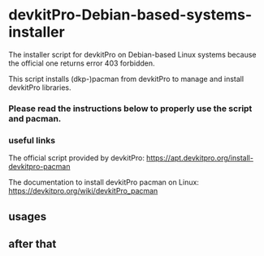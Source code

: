 # devkitPro-Debian-based-systems-installer
The installer script for devkitPro on Debian-based Linux systems because the official one returns error 403 forbidden.

This script installs (dkp-)pacman from devkitPro to manage and install devkitPro libraries.

### Please read the instructions below to properly use the script and pacman.


### useful links 
The official script provided by devkitPro: https://apt.devkitpro.org/install-devkitpro-pacman

The documentation to install devkitPro pacman on Linux: https://devkitpro.org/wiki/devkitPro_pacman

## usages

## after that
